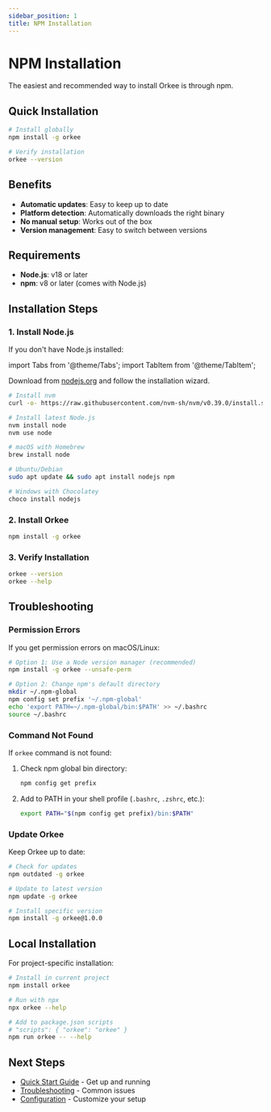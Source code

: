 ```yaml
---
sidebar_position: 1
title: NPM Installation
---
```


# NPM Installation

The easiest and recommended way to install Orkee is through npm.

## Quick Installation

```bash
# Install globally
npm install -g orkee

# Verify installation
orkee --version
```

## Benefits

- **Automatic updates**: Easy to keep up to date
- **Platform detection**: Automatically downloads the right binary
- **No manual setup**: Works out of the box
- **Version management**: Easy to switch between versions

## Requirements

- **Node.js**: v18 or later
- **npm**: v8 or later (comes with Node.js)

## Installation Steps

### 1. Install Node.js

If you don't have Node.js installed:

import Tabs from '@theme/Tabs';
import TabItem from '@theme/TabItem';

<Tabs>
<TabItem value="official" label="Official Installer" default>

Download from [nodejs.org](https://nodejs.org/) and follow the installation wizard.

</TabItem>
<TabItem value="nvm" label="Node Version Manager">

```bash
# Install nvm
curl -o- https://raw.githubusercontent.com/nvm-sh/nvm/v0.39.0/install.sh | bash

# Install latest Node.js
nvm install node
nvm use node
```

</TabItem>
<TabItem value="package-manager" label="Package Manager">

```bash
# macOS with Homebrew
brew install node

# Ubuntu/Debian
sudo apt update && sudo apt install nodejs npm

# Windows with Chocolatey
choco install nodejs
```

</TabItem>
</Tabs>

### 2. Install Orkee

```bash
npm install -g orkee
```

### 3. Verify Installation

```bash
orkee --version
orkee --help
```

## Troubleshooting

### Permission Errors

If you get permission errors on macOS/Linux:

```bash
# Option 1: Use a Node version manager (recommended)
npm install -g orkee --unsafe-perm

# Option 2: Change npm's default directory
mkdir ~/.npm-global
npm config set prefix '~/.npm-global'
echo 'export PATH=~/.npm-global/bin:$PATH' >> ~/.bashrc
source ~/.bashrc
```

### Command Not Found

If `orkee` command is not found:

1. Check npm global bin directory:
   ```bash
   npm config get prefix
   ```

2. Add to PATH in your shell profile (`.bashrc`, `.zshrc`, etc.):
   ```bash
   export PATH="$(npm config get prefix)/bin:$PATH"
   ```

### Update Orkee

Keep Orkee up to date:

```bash
# Check for updates
npm outdated -g orkee

# Update to latest version
npm update -g orkee

# Install specific version
npm install -g orkee@1.0.0
```

## Local Installation

For project-specific installation:

```bash
# Install in current project
npm install orkee

# Run with npx
npx orkee --help

# Add to package.json scripts
# "scripts": { "orkee": "orkee" }
npm run orkee -- --help
```

## Next Steps

- [Quick Start Guide](../quick-start) - Get up and running
- [Troubleshooting](../troubleshooting) - Common issues
- [Configuration](../../configuration/environment-variables) - Customize your setup
